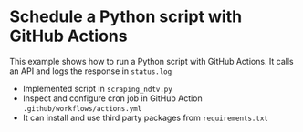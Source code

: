 # Schedule a Python script with GitHub Actions

This example shows how to run a Python script with GitHub Actions. It calls an API and logs the response in `status.log`

- Implemented script in `scraping_ndtv.py`
- Inspect and configure cron job in GitHub Action `.github/workflows/actions.yml`
- It can install and use third party packages from `requirements.txt`